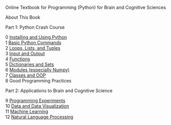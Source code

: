 Online Textbook for Programming (Python) for Brain and Cognitive Sciences

About This Book

Part 1: Python Crash Course

0 [Installing and Using Python](CH0/0.0.%20Installing%20Python.md)<br>
1 [Basic Python Commands](CH1/1.0.%20Python%20Statements%20&%20Expressions.md)<br>
2 [Loops, Lists, and Tuples](CH2/2.0%20The%20For%20Loop.md)<br>
3 [Input and Output](CH3/3.0.%20Terminal%20Input%20and%20Output.md)<br>
4 [Functions](CH4/4.0%20Functions.md)<br>
5 [Dictionaries and Sets](CH5/5.0.%20Sets.md)<br>
6 [Modules (especially Numpy)](CH6/6.0.%20Core%20Python%20Modules.md)<br>
7 [Classes and OOP](CH7/7.0.%20Classes%20and%20OOP.md)<br>
8 Good Programming Practices<br>

Part 2: Applications to Brain and Cognitive Science<br>

9 [Programming Experiments](CH9/9.6.%20Lab%209.md)<br>
10 [Data and Data Visualization](CH10/10.0.%20Data%20Analysis%20and%20Visualization.md)<br>
11 [Machine Learning](CH11/11.0.%20Machine%20Learning.md)<br>
12 [Natural Language Processing](CH12/12.0.%20Natural%20Language%20Processing.md)<br>
